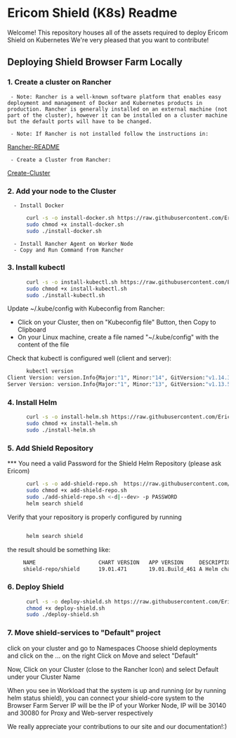 # Ericom Shield (K8s) Readme

Welcome! This repository houses all of the assets required to deploy Ericom Shield on Kubernetes
We're very pleased that you want to contribute!

## Deploying Shield Browser Farm Locally

### 1. Create a cluster on Rancher

     - Note: Rancher is a well-known software platform that enables easy deployment and management of Docker and Kubernetes products in production. Rancher is generally installed on an external machine (not part of the cluster), however it can be installed on a cluster machine but the default ports will have to be changed.
     
     - Note: If Rancher is not installed follow the instructions in:

[Rancher-README](https://github.com/EricomSoftwareLtd/Shield/blob/Dev/Kube/Rancher-README.md)

     - Create a Cluster from Rancher:
[Create-Cluster](https://github.com/EricomSoftwareLtd/Shield/blob/Dev/Kube/Rancher-README.md#3-create-your-cluster)

### 2. Add your node to the Cluster

      - Install Docker

```bash
      curl -s -o install-docker.sh https://raw.githubusercontent.com/EricomSoftwareLtd/Shield/Dev/Kube/scripts/install-docker.sh
      sudo chmod +x install-docker.sh
      sudo ./install-docker.sh
```

      - Install Rancher Agent on Worker Node
      - Copy and Run Command from Rancher

### 3. Install kubectl

```bash
      curl -s -o install-kubectl.sh https://raw.githubusercontent.com/EricomSoftwareLtd/Shield/Dev/Kube/scripts/install-kubectl.sh
      sudo chmod +x install-kubectl.sh
      sudo ./install-kubectl.sh
```

Update ~/.kube/config with Kubeconfig from Rancher:
 - Click on your Cluster, then on "Kubeconfig file" Button, then Copy to Clipboard
 - On your Linux machine, create a file named "~/.kube/config" with the content of the file
 
Check that kubectl is configured well (client and server):

```bash
      kubectl version
Client Version: version.Info{Major:"1", Minor:"14", GitVersion:"v1.14.3", GitCommit:"5e53fd6bc17c0dec8434817e69b04a25d8ae0ff0", GitTreeState:"clean", BuildDate:"2019-06-06T01:44:30Z", GoVersion:"go1.12.5", Compiler:"gc", Platform:"linux/amd64"}
Server Version: version.Info{Major:"1", Minor:"13", GitVersion:"v1.13.5", GitCommit:"2166946f41b36dea2c4626f90a77706f426cdea2", GitTreeState:"clean", BuildDate:"2019-03-25T15:19:22Z", GoVersion:"go1.11.5", Compiler:"gc", Platform:"linux/amd64"}
```

### 4. Install Helm

```bash
      curl -s -o install-helm.sh https://raw.githubusercontent.com/EricomSoftwareLtd/Shield/Dev/Kube/scripts/install-helm.sh
      sudo chmod +x install-helm.sh
      sudo ./install-helm.sh
```

### 5. Add Shield Repository
*** You need a valid Password for the Shield Helm Repository (please ask Ericom)

```bash
      curl -s -o add-shield-repo.sh  https://raw.githubusercontent.com/EricomSoftwareLtd/Shield/Dev/Kube/scripts/add-shield-repo.sh
      sudo chmod +x add-shield-repo.sh
      sudo ./add-shield-repo.sh <-d|--dev> -p PASSWORD
      helm search shield
```

Verify that your repository is properly configured by running

```bash

      helm search shield
```

the result should be something like:

```bash
     NAME                    CHART VERSION   APP VERSION     DESCRIPTION
     shield-repo/shield      19.01.471       19.01.Build_461 A Helm chart for installing Ericom Shield for Kubernetes
```

### 6. Deploy Shield

```bash
      curl -s -o deploy-shield.sh https://raw.githubusercontent.com/EricomSoftwareLtd/Shield/Dev/Kube/scripts/deploy-shield.sh
      chmod +x deploy-shield.sh
      sudo ./deploy-shield.sh
```

### 7. Move shield-services to "Default" project

click on your cluster and go to Namespaces
Choose shield deployments and click on the ... on the right
Click on Move and select "Default"

Now, Click on your Cluster (close to the Rancher Icon) and select Default under your Cluster Name

When you see in Workload that the system is up and running (or by running helm status shield),
you can connect your shield-core system to the Browser Farm
Server IP will be the IP of your Worker Node, IP will be 30140 and 30080 for Proxy and Web-server respectively


We really appreciate your contributions to our site and our documentation!:)
